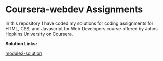 # Coursera-webdev Assignments

In this repository I have coded my solutions for coding assignments for HTML, CSS, and Javascript for Web Developers course offered by Johns Hopkins University on Coursera.

**Solution Links:**

[module2-solution](https://aaqifshafi.github.io/Coursera-webdev/module2-solution/index.html)
